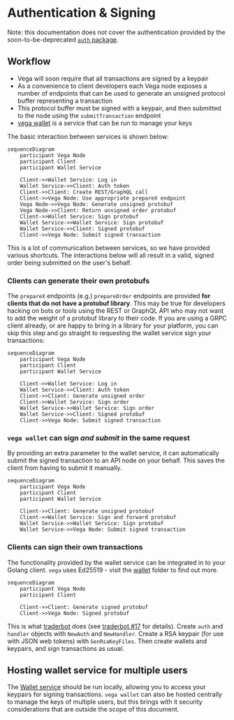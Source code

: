Authentication & Signing
========================

Note: this documentation does not cover the authentication provided by the soon-to-be-deprecated [`auth` package](../auth/).

## Workflow
- Vega will soon require that all transactions are signed by a keypair
- As a convenience to client developers each Vega node exposes a number of endpoints that can be used to generate an unsigned protocol buffer representing a transaction
- This protocol buffer must be signed with a keypair, and then submitted to the node using the `submitTransaction` endpoint
- [vega wallet](../wallet/README.md) is a service that can be run to manage your keys

The basic interaction between services is shown below:

```mermaid
sequenceDiagram
    participant Vega Node
    participant Client
    participant Wallet Service

	Client->>Wallet Service: Log in
	Wallet Service->>Client: Auth token
	Client->>Client: Create REST/GraphQL call
	Client->>Vega Node: Use appropriate prepareX endpoint
	Vega Node->>Vega Node: Generate unsigned protobuf
	Vega Node->>Client: Return unsigned order protobuf
	Client->>Wallet Service: Sign protobuf
	Wallet Service->>Wallet Service: Sign protobuf
	Wallet Service->>Client: Signed protobuf
	Client->>Vega Node: Submit signed transaction
```

This is a lot of communication between services, so we have provided various shortcuts. The interactions below will all result in a valid, signed order being submitted on the user's behalf.

### Clients can generate their own protobufs
The `prepareX` endpoints (e.g.) `prepareOrder` endpoints are provided **for clients that do not have a protobuf library**. This may be true for developers hacking on bots or tools using the REST or GraphQL API who may not want to add the weight of a protobuf library to their code. If you are using a GRPC client already, or are happy to bring in a library for your platform, you can skip this step and go straight to requesting the wallet service sign your transactions:

```mermaid
sequenceDiagram
    participant Vega Node
    participant Client
    participant Wallet Service

	Client->>Wallet Service: Log in
	Wallet Service->>Client: Auth token
	Client->>Client: Generate unsigned order
	Client->>Wallet Service: Sign order
	Wallet Service->>Wallet Service: Sign order
	Wallet Service->>Client: Signed protobuf
	Client->>Vega Node: Submit signed transaction
```

### `vega wallet` can sign *and submit* in the same request
By providing an extra parameter to the wallet service, it can automatically submit the signed transaction to an API node on your behalf. This saves the client from having to submit it manually.

```mermaid
sequenceDiagram
    participant Vega Node
    participant Client
    participant Wallet Service

	Client->>Client: Generate unsigned protobuf
	Client->>Wallet Service: Sign and forward protobuf
	Wallet Service->>Wallet Service: Sign protobuf
	Wallet Service->>Vega Node: Submit signed transaction
```

### Clients can sign their own transactions
The functionality provided by the wallet service can be integrated in to your Golang client. `vega` uses Ed25519 - visit the [wallet](../wallet/README.md) folder to find out more.

```mermaid
sequenceDiagram
    participant Vega Node
    participant Client

	Client->>Client: Generate signed protobuf
	Client->>Vega Node: Signed protobuf
```

This is what [traderbot](https://github.com/vegaprotocol/traderbot/) does (see [traderbot #17](https://github.com/vegaprotocol/traderbot/issues/17) for details). Create `auth` and `handler` objects with `NewAuth` and `NewHandler`. Create a RSA keypair (for use with JSON web tokens) with `GenRsaKeyFiles`. Then create wallets and keypairs, and sign transactions as usual.

## Hosting wallet service for multiple users
The [Wallet service](../wallet/README.md) should be run locally, allowing you to access your keypairs for signing transactions. `vega wallet` can also be hosted centrally to manage the keys of multiple users, but this brings with it security considerations that are outside the scope of this document.

